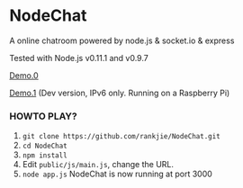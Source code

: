NodeChat
========

A online chatroom powered by node.js &amp; socket.io &amp; express

Tested with Node.js v0.11.1 and v0.9.7

[Demo.0](http://hk.gfw.li)

[Demo.1](http://node.gfw.li)   (Dev version, IPv6 only. Running on a Raspberry Pi)


### HOWTO PLAY?

1. `git clone https://github.com/rankjie/NodeChat.git`
2. `cd NodeChat`
3. `npm install`
4. Edit `public/js/main.js`, change the URL.
5. `node app.js`  NodeChat is now running at port 3000